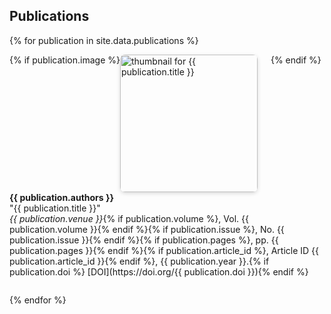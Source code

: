 ## Publications

{% for publication in site.data.publications %}
<div style="display: flex; flex-wrap: wrap; align-items: flex-start; margin-bottom: 2em;">
  {% if publication.image %}
  <div style="flex: 0 0 220px; margin-right: 1.5em;">
    <img src="{{ publication.image }}" alt="thumbnail for {{ publication.title }}" style="width: 220px; height: auto; border-radius: 8px; box-shadow: 0 2px 6px rgba(0,0,0,0.15);">
  </div>
  {% endif %}
  <div style="flex: 1; min-width: 250px;">
    <strong>{{ publication.authors }}</strong><br>
    "{{ publication.title }}"<br>
    <em>{{ publication.venue }}</em>{% if publication.volume %}, Vol. {{ publication.volume }}{% endif %}{% if publication.issue %}, No. {{ publication.issue }}{% endif %}{% if publication.pages %}, pp. {{ publication.pages }}{% endif %}{% if publication.article_id %}, Article ID {{ publication.article_id }}{% endif %}, {{ publication.year }}.{% if publication.doi %} [DOI](https://doi.org/{{ publication.doi }}){% endif %}
  </div>
</div>
{% endfor %}





